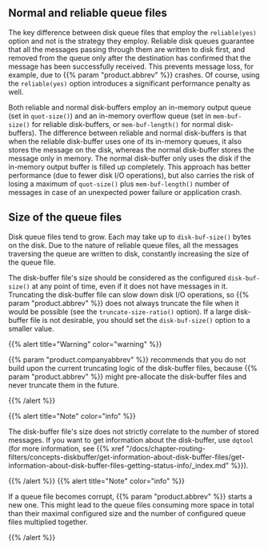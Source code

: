 ---
---
<!-- DISCLAIMER: This file is based on the syslog-ng Open Source Edition documentation https://github.com/balabit/syslog-ng-ose-guides/commit/2f4a52ee61d1ea9ad27cb4f3168b95408fddfdf2 and is used under the terms of The syslog-ng Open Source Edition Documentation License. The file has been modified by Axoflow. -->

## Normal and reliable queue files

The key difference between disk queue files that employ the `reliable(yes)` option and not is the strategy they employ. Reliable disk queues guarantee that all the messages passing through them are written to disk first, and removed from the queue only after the destination has confirmed that the message has been successfully received. This prevents message loss, for example, due to {{% param "product.abbrev" %}} crashes. Of course, using the `reliable(yes)` option introduces a significant performance penalty as well.

Both reliable and normal disk-buffers employ an in-memory output queue (set in `quot-size()`) and an in-memory overflow queue (set in `mem-buf-size()` for reliable disk-buffers, or `mem-buf-length()` for normal disk-buffers). The difference between reliable and normal disk-buffers is that when the reliable disk-buffer uses one of its in-memory queues, it also stores the message on the disk, whereas the normal disk-buffer stores the message only in memory. The normal disk-buffer only uses the disk if the in-memory output buffer is filled up completely. This approach has better performance (due to fewer disk I/O operations), but also carries the risk of losing a maximum of `quot-size()` plus `mem-buf-length()` number of messages in case of an unexpected power failure or application crash.

## Size of the queue files

Disk queue files tend to grow. Each may take up to `disk-buf-size()` bytes on the disk. Due to the nature of reliable queue files, all the messages traversing the queue are written to disk, constantly increasing the size of the queue file.

The disk-buffer file's size should be considered as the configured `disk-buf-size()` at any point of time, even if it does not have messages in it. Truncating the disk-buffer file can slow down disk I/O operations, so {{% param "product.abbrev" %}} does not always truncate the file when it would be possible (see the `truncate-size-ratio()` option). If a large disk-buffer file is not desirable, you should set the `disk-buf-size()` option to a smaller value.

{{% alert title="Warning" color="warning" %}}

{{% param "product.companyabbrev" %}} recommends that you do not build upon the current truncating logic of the disk-buffer files, because {{% param "product.abbrev" %}} might pre-allocate the disk-buffer files and never truncate them in the future.

{{% /alert %}}


{{% alert title="Note" color="info" %}}

The disk-buffer file's size does not strictly correlate to the number of stored messages. If you want to get information about the disk-buffer, use `dqtool` (for more information, see {{% xref "/docs/chapter-routing-filters/concepts-diskbuffer/get-information-about-disk-buffer-files/get-information-about-disk-buffer-files-getting-status-info/_index.md" %}}).

{{% /alert %}} {{% alert title="Note" color="info" %}}

If a queue file becomes corrupt, {{% param "product.abbrev" %}} starts a new one. This might lead to the queue files consuming more space in total than their maximal configured size and the number of configured queue files multiplied together.

{{% /alert %}}
